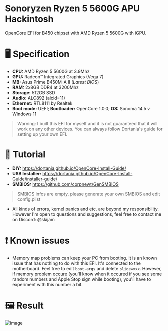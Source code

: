 # Sonoryzen Ryzen 5 5600G APU Hackintosh
OpenCore EFI for B450 chipset with AMD Ryzen 5 5600G with iGPU.
# 🖥️ Specification
- **CPU:** AMD Ryzen 5 5600G at 3.9Mhz
- **GPU:** Radeon™ Integrated Graphics (Vega 7)
- **MB:** Asus Prime B450M-A II (*Latest BIOS*)
- **RAM:** 2x8GB DDR4 at 3200Mhz
- **Storage:** 512GB SSD
- **Audio:** ALC892 (alcid=11)
- **Ethernet:** RTL8111 by Realtek
- **Boot mode:** UEFI; **Bootloader:** OpenCore 1.0.0; **OS:** Sonoma 14.5 v Windows 11

> Warning: I built this EFI for myself and it is not guaranteed that it will work on any other devices. You can always follow Dortania's guide for setting up your own EFI.

# 📖 Tutorial
- **DIY:** https://dortania.github.io/OpenCore-Install-Guide/
- **USB Installer:** https://dortania.github.io/OpenCore-Install-Guide/installer-guide/
- **SMBIOS:** https://github.com/corpnewt/GenSMBIOS

> SMBIOS infos are empty, please generate your own SMBIOS and edit config.plist 
- All kinds of errors, kernel panics and etc. are beyond my responsibility. However I'm open to questions and suggestions, feel free to contact me on Discord: @skijam

# ❗ Known issues
- Memory map problems can keep your PC from booting. It is an known issue that has nothing to do with this EFI. It's connected to the motherboard. Feel free to edit ```boot-args``` and delete ```slide=xxx```. However, if memory problem occure (you'll know when it occured if you see some random numbers and Apple Stop sign while booting), you'll have to experiment with this number a bit.

# 🖼️ Result
![image](https://github.com/Vuxoni/Sonoryzen---Ryzen-5600G-APU-Hackintosh/assets/86528980/ba546ed4-32d1-414f-a5bf-91a528cb80fd)
